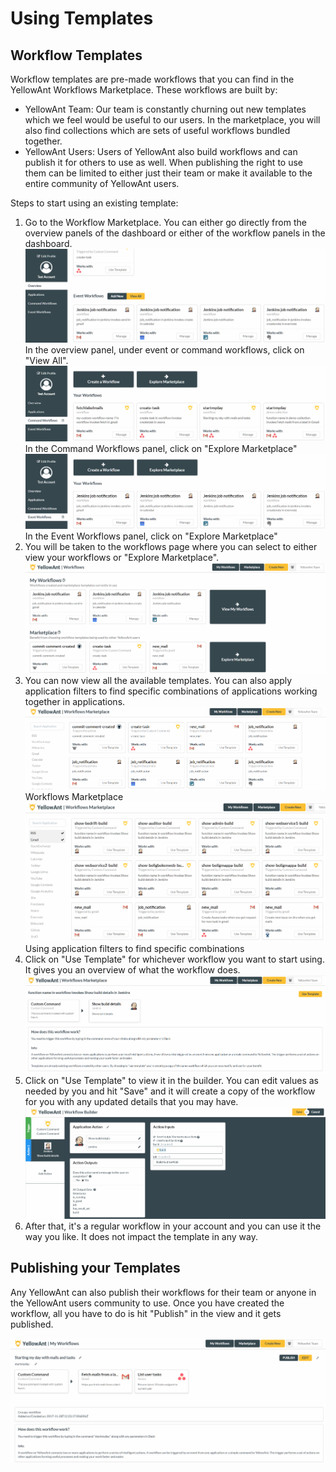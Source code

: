 # Using Templates

## Workflow Templates

Workflow templates are pre-made workflows that you can find in the YellowAnt Workflows Marketplace. These workflows are built by:

* YellowAnt Team: Our team is constantly churning out new templates which we feel would be useful to our users. In the marketplace, you will also find collections which are sets of useful workflows bundled together. 
* YellowAnt Users: Users of YellowAnt also build workflows and can publish it for others to use as well. When publishing the right to use them can be limited to either just their team or make it available to the entire community of YellowAnt users. 

Steps to start using an existing template:

1. Go to the Workflow Marketplace. You can either go directly from the overview panels of the dashboard or either of the workflow panels in the dashboard. ![](../.gitbook/assets/temp1.png)In the overview panel, under event or command workflows, click on "View All". ![](../.gitbook/assets/temp2.png)In the Command Workflows panel, click on "Explore Marketplace" ![](../.gitbook/assets/temp3.png)In the Event Workflows panel, click on "Explore Marketplace"
2. You will be taken to the workflows page where you can select to either view your workflows or "Explore Marketplace". ![](../.gitbook/assets/temp5.png)
3. You can now view all the available templates. You can also apply application filters to find specific combinations of applications working together in applications. ![](../.gitbook/assets/temp6.png) Workflows Marketplace ![](../.gitbook/assets/tem7.png) Using application filters to find specific combinations
4. Click on "Use Template" for whichever workflow you want to start using. It gives you an overview of what the workflow does. ![](../.gitbook/assets/tem8.png)
5. Click on "Use Template" to view it in the builder. You can edit values as needed by you and hit "Save" and it will create a copy of the workflow for you with any updated details that you may have. ![](../.gitbook/assets/tem9.png)
6. After that, it's a regular workflow in your account and you can use it the way you like. It does not impact the template in any way.

## Publishing your Templates

Any YellowAnt can also publish their workflows for their team or anyone in the YellowAnt users community to use. Once you have created the workflow, all you have to do is hit "Publish" in the view and it gets published.

![](../.gitbook/assets/temp10.png)

